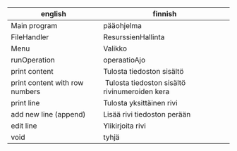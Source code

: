 | english | finnish |
| --- | --- |
| Main program | pääohjelma |
| FileHandler | ResurssienHallinta |
| Menu | Valikko |
| runOperation | operaatioAjo |
| print content | Tulosta tiedoston sisältö |
| print content with row numbers | Tulosta tiedoston sisältö rivinumeroiden kera |
| print line | Tulosta yksittäinen rivi |
| add new line (append) | Lisää rivi tiedoston perään |
| edit line | Ylikirjoita rivi |
| void | tyhjä |